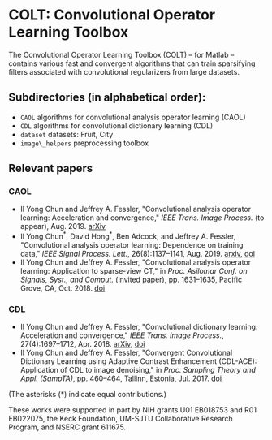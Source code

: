 # COLT: Convolutional Operator Learning Toolbox 

The Convolutional Operator Learning Toolbox (COLT) – for Matlab – contains various fast and convergent algorithms that can train sparsifying filters associated with convolutional regularizers from large datasets. 

## Subdirectories (in alphabetical order):

* `CAOL` algorithms for convolutional analysis operator learning (CAOL)
* `CDL` algorithms for convolutional dictionary learning (CDL)
* `dataset` datasets: Fruit, City
* `image\_helpers` preprocessing toolbox

## Relevant papers

### CAOL

* Il Yong Chun and Jeffrey A. Fessler, 
"Convolutional analysis operator learning: Acceleration and convergence," 
*IEEE Trans. Image Process.* (to appear), Aug. 2019. 
[arXiv](http://arxiv.org/abs/1802.05584)
* Il Yong Chun<sup>\*</sup>, David Hong<sup>\*</sup>, Ben Adcock, and Jeffrey A. Fessler,
"Convolutional analysis operator learning: Dependence on training data,"
*IEEE Signal Process. Lett.*, 26(8):1137–1141, Aug. 2019. 
[arxiv](http://arxiv.org/abs/1902.08267), [doi](http://dx.doi.org/10.1109/LSP.2019.2921446)
* Il Yong Chun and Jeffrey A. Fessler, 
"Convolutional analysis operator learning: Application to sparse-view CT," 
in *Proc. Asilomar Conf. on Signals, Syst., and Comput.* (invited paper), pp. 1631–1635, Pacific Grove, CA, Oct. 2018. 
[doi](http://dx.doi.org/10.1109/ACSSC.2018.8645500)

### CDL

* Il Yong Chun and Jeffrey A. Fessler, 
"Convolutional dictionary learning: Acceleration and convergence," 
*IEEE Trans. Image Process.*, 27(4):1697–1712, Apr. 2018. 
[arXiv](https://arxiv.org/abs/1707.00389), [doi](http://dx.doi.org/10.1109/TIP.2017.2761545)
* Il Yong Chun and Jeffrey A. Fessler, 
"Convergent Convolutional Dictionary Learning using Adaptive Contrast Enhancement (CDL-ACE): Application of CDL to image denoising," 
in *Proc. Sampling Theory and Appl. (SampTA)*, pp. 460–464, Tallinn, Estonia, Jul. 2017.
[doi](http://dx.doi.org/10.1109/SAMPTA.2017.8024378)

(The asterisks (\*) indicate equal contributions.)

These works were supported in part by NIH grants U01 EB018753 and R01 EB022075, the Keck Foundation, UM-SJTU Collaborative Research Program, and NSERC grant 611675.
